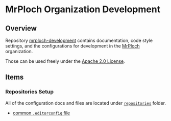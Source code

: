 # MrPloch Organization Development

## Overview

Repository [mrploch-development](https://github.com/mrploch/mrploch-development) contains documentation, code style settings, and the configurations for development in the [MrPloch](https://github.com/mrploch) organization.

Those can be used freely under the [Apache 2.0 License](./LICENSE).

## Items

### Repositories Setup

All of the configuration docs and files are located under [`repositories`](./repositories/) folder.

- [common `.editorconfig` file](./repositories/common-editorconfig/.editorconfig)
